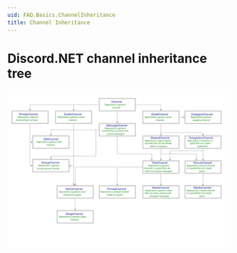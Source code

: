 ```yaml
---
uid: FAQ.Basics.ChannelInheritance
title: Channel Inheritance
---
```


# Discord.NET channel inheritance tree

![`IChannel` interface inheritance tree](images/channel-interface-tree.svg)